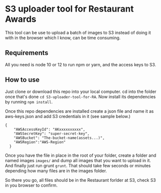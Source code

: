 # S3 uploader tool for Restaurant Awards
This tool can be use to upload a batch of images to S3 instead of doing it with in the browser which I know, can be time consuming.

## Requirements
All you need is node 10 or 12 to run npm or yarn, and the access keys to S3.

## How to use
Just clone or download this repo into your local computer. cd into the folder once that's done ``` cd S3-uploader-tool-for-RA ```. Now install its dependencies by running ``` npm install ```.

Once this repo dependencies are installed create a json file and name it as aws-keys.json and add S3 credentials in it (see sample below.)

```
{
    "AWSAccessKeyId": "AKxxxxxxxxxx",
    "AWSSecretKey": "super-secret-key",
    "AWSBucket": "The-bucket-name(assets...)",
    "AWSRegion":"AWS-Region"
  }
```

Once you have the file in place in the root of your folder, create a folder and named images ``` images/ ``` and dump all images that you want to upload in it. And finally just run grunt ``` grunt ```. That should take few seconds or minutes depending how many files are in the images folder.

So there you go, all files should be in the Restaurant forlder at S3, check S3 in you browser to confirm.